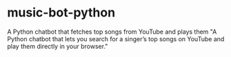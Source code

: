 # music-bot-python
A Python chatbot that fetches top songs from YouTube and plays them
"A Python chatbot that lets you search for a singer’s top songs on YouTube and play them directly in your browser."
